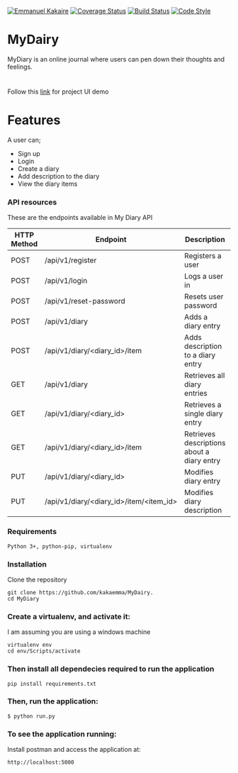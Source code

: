 [![Emmanuel Kakaire](https://img.shields.io/badge/Emmanuel%20Kakaire-MyDiary-green.svg)]()
[![Coverage Status](https://coveralls.io/repos/github/kakaemma/MyDairy/badge.svg?branch=dev)](https://coveralls.io/github/kakaemma/MyDairy?branch=dev)
[![Build Status](https://travis-ci.org/kakaemma/MyDairy.svg?branch=dev)](https://travis-ci.org/kakaemma/MyDairy)
[![Code Style](https://img.shields.io/badge/code%20style-pep8-blue.svg)]()

# MyDairy
MyDiary is an online journal where users can pen down their thoughts and feelings.
#
Follow this [link](https://kakaemma.github.io/MyDairy/ "My Diary UI demo") for project UI demo
# Features
A user can;
* Sign up
* Login
* Create a diary
* Add description to the diary
* View the diary items

### API resources

These are the endpoints available in My Diary API

HTTP Method | Endpoint | Description| Public Access
------------ | ------------- | ------------- | ------------- 
POST| /api/v1/register | Registers a user | True
POST| /api/v1/login |Logs a user in | True
POST| /api/v1/reset-password |Resets user password | False
POST| /api/v1/diary |Adds a diary entry | False
POST| /api/v1/diary/<diary_id>/item |Adds description to a diary entry | False
GET| /api/v1/diary |Retrieves all diary entries | False
GET| /api/v1/diary/<diary_id> |Retrieves a single diary entry | False
GET| /api/v1/diary/<diary_id>/item |Retrieves descriptions about a diary entry | False
PUT| /api/v1/diary/<diary_id> |Modifies diary entry | False
PUT| /api/v1/diary/<diary_id>/item/<item_id> |Modifies diary description | False



### Requirements
`Python 3+, python-pip, virtualenv`

### Installation
Clone the repository

```
git clone https://github.com/kakaemma/MyDairy.
cd MyDiary
```
### Create a virtualenv, and activate it:
I am assuming you are using a windows machine

```
virtualenv env
cd env/Scripts/activate
```

### Then install all dependecies required to run the application

```
pip install requirements.txt
```
### Then, run the application:
```
$ python run.py
```
### To see the application running:
Install postman and access the application at:

```
http://localhost:5000
```
